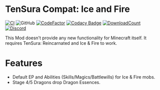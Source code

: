 # TenSura Compat: Ice and Fire

[![CI](https://github.com/ManasMods/reincarnated_mod/workflows/CI/badge.svg)](https://github.com/ManasMods/reincarnated_mod/actions/workflows/gradle_ci.yml)
![GitHub](https://img.shields.io/github/last-commit/thereapr/reincarnated_mod?logo=git&logoColor=FFFFFF)
[![CodeFactor](https://www.codefactor.io/repository/github/manasmods/reincarnated_mod/badge/master)](https://www.codefactor.io/repository/github/manasmods/reincarnated_mod/overview/master)
[![Codacy Badge](https://app.codacy.com/project/badge/Grade/b659e6afad474179a81579681ff34ccf)](https://www.codacy.com/gh/ManasMods/reincarnated_mod/dashboard?utm_source=github.com&amp;utm_medium=referral&amp;utm_content=ManasMods/reincarnated_mod&amp;utm_campaign=Badge_Grade)
[![DownloadCount](https://cf.way2muchnoise.eu/full_643695_downloads.svg)](https://www.curseforge.com/minecraft/mc-mods/tensura-mod-that-time-i-got-reincarnated-as-a-slime)
[![Discord](https://img.shields.io/discord/831767201966456852.svg?color=7289DA&label=discord&logo=discord&logoColor=FFFFFF)](https://discord.gg/D9TkjYPpcg)

This Mod doesn't provide any new functionality for Minecraft itself. It requires TenSura: Reincarnated and Ice & Fire to work.

# Features
- Default EP and Abilities (Skills/Magics/Battlewills) for Ice & Fire mobs.
- Stage 4/5 Dragons drop Dragon Essences.
